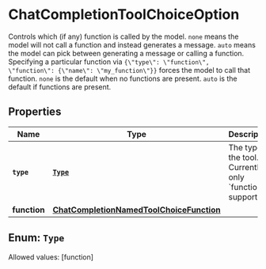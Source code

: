 

# ChatCompletionToolChoiceOption

Controls which (if any) function is called by the model. `none` means the model will not call a function and instead generates a message. `auto` means the model can pick between generating a message or calling a function. Specifying a particular function via `{\"type\": \"function\", \"function\": {\"name\": \"my_function\"}}` forces the model to call that function.  `none` is the default when no functions are present. `auto` is the default if functions are present. 

## Properties

Name | Type | Description | Notes
------------ | ------------- | ------------- | -------------
**`type`** | [**`Type`**](#`Type`) | The type of the tool. Currently, only &#x60;function&#x60; is supported. | 
**function** | [**ChatCompletionNamedToolChoiceFunction**](ChatCompletionNamedToolChoiceFunction.md) |  | 


## Enum: `Type`
Allowed values: [function]




